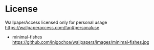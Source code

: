 # License

WallpaperAccess licensed only for personal usage <https://wallpaperaccess.com/faq#personaluse>.

- minimal-fishes <https://github.com/inigochoa/wallpapers/images/minimal-fishes.jpg>
